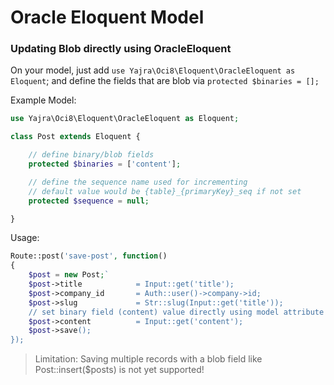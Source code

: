 # Oracle Eloquent Model

### Updating Blob directly using OracleEloquent

On your model, just add `use Yajra\Oci8\Eloquent\OracleEloquent as Eloquent`; and define the fields that are blob via `protected $binaries = [];`

Example Model:
```php
use Yajra\Oci8\Eloquent\OracleEloquent as Eloquent;

class Post extends Eloquent {

    // define binary/blob fields
    protected $binaries = ['content'];

    // define the sequence name used for incrementing
    // default value would be {table}_{primaryKey}_seq if not set
    protected $sequence = null;

}
```
Usage:

```php
Route::post('save-post', function()
{
    $post = new Post;`
    $post->title            = Input::get('title');
    $post->company_id       = Auth::user()->company->id;
    $post->slug             = Str::slug(Input::get('title'));
    // set binary field (content) value directly using model attribute
    $post->content          = Input::get('content');
    $post->save();
});
```

> Limitation: Saving multiple records with a blob field like Post::insert($posts) is not yet supported!